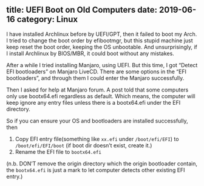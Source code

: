 title: UEFI Boot on Old Computers
date: 2019-06-16
category: Linux
---

I have installed Archlinux before by UEFI/GPT, then it failed to boot my Arch. I tried to change the boot order by efibootmgr, but this stupid machine just keep reset the boot order, keeping the OS unbootable. And unsurprisingly, if I install Archlinux by BIOS/MBR, it could boot without any mistakes.

After a while I tried installing Manjaro, using UEFI. But this time, I got “Detect EFI bootloaders” on Manjaro LiveCD. There are some options in the “EFI bootloaders”, and through them I could enter the Manjaro successfully.

Then I asked for help at Manjaro forum. A post told that some computers only use bootx64.efi regardless as default. Which means, the computer will keep ignore any entry files unless there is a bootx64.efi under the EFI directory.

So if you can ensure your OS and bootloaders are installed successfully, then

1. Copy EFI entry file(something like `xx.efi` under `/boot/efi/EFI`) to `/boot/efi/EFI/boot` (if boot dir doesn’t exist, create it.)
2. Rename the EFI file to `bootx64.efi`

(n.b. DON’T remove the origin directory which the origin bootloader contain, the `bootx64.efi` is just a mark to let computer detects other existing EFI entry.)
